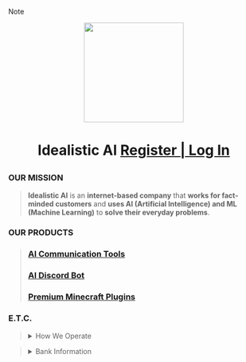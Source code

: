 > [!NOTE]
> <p align="center"><img src='https://vagdedes.com/.images/idealistic/logoCircular.png' width='200' height='200'></p> 
> 
> # <p align="center">Idealistic AI [Register | Log In](https://www.idealistic.ai/account)</p>      
> 
> ### OUR MISSION
> > **Idealistic AI** is an **internet-based company** that **works for fact-minded customers** and **uses AI (Artificial Intelligence) and ML (Machine Learning)** to **solve their everyday problems**.
> 
> ### OUR PRODUCTS
> 
> > ### [AI Communication Tools](https://www.idealistic.ai/github/reader/?path=.github/blob/main/products/ai_communication_tools.md)
> > ### [AI Discord Bot](https://www.idealistic.ai/github/reader/?path=.github/blob/main/products/ai_discord_bot.md)
> > ### [Premium Minecraft Plugins](https://builtbybit.com/creators/63108/)
> 
> ### E.T.C.
> > <details>
> > <summary>How We Operate</summary>
> >   
> > [GitHub](https://www.idealistic.ai/github) is where you are currently and is used to present our operations. **(No GitHub Account Required)**
> > 
> > [Discord](https://www.idealistic.ai/discord) is used for communication and for managing your [Idealistic AI account](https://www.idealistic.ai/account). **(No Discord Account Required)**
> > 
> > [Patreon](https://www.idealistic.ai/patreon), [BuiltByBit](https://builtbybit.com/creators/63108/), and [PayPal](https://www.idealistic.ai/paypal) are used for purchases. **(Accounts Required)**
> > </details>
> 
> > <details>
> > <summary>Bank Information</summary>
> > 
> > Owner: [Evangelos Dedes](https://github.com/Vagdedes)
> > 
> > IBAN: GR42 0172 1530 0051 5310 4184 935
> >  
> > BIC/SWIFT: [PIRBGRAA](https://www.piraeusbank.gr)
> > 
> > Located: Athens, Europe
> > </details>
